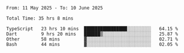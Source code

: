 <!--START_SECTION:waka-->

```abap
From: 11 May 2025 - To: 10 June 2025

Total Time: 35 hrs 8 mins

TypeScript   23 hrs 10 mins  ████████████████░░░░░░░░░   64.15 %
Dart         9 hrs 20 mins   ██████▒░░░░░░░░░░░░░░░░░░   25.87 %
Other        58 mins         ▓░░░░░░░░░░░░░░░░░░░░░░░░   02.71 %
Bash         44 mins         ▓░░░░░░░░░░░░░░░░░░░░░░░░   02.05 %
```

<!--END_SECTION:waka-->
